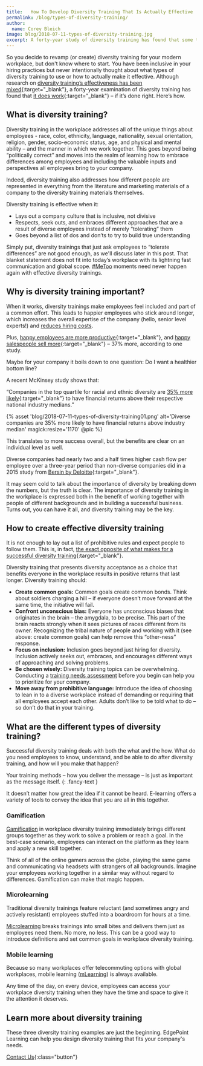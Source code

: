 ```yaml
---
title:   How To Develop Diversity Training That Is Actually Effective
permalink: /blog/types-of-diversity-training/
author:
  name: Corey Bleich
image: blog/2018-07-11-types-of-diversity-training.jpg
excerpt: A forty-year study of diversity training has found that some types of diversity training do work – when it’s done right. Here’s how.
---
```


So you decide to revamp (or create) diversity training for your modern workplace, but don't know where to start. You have been inclusive in your hiring practices but never intentionally thought about what types of diversity training to use or how to actually make it effective. Although research on [diversity training’s effectiveness has been mixed](https://onlinelibrary.wiley.com/doi/full/10.1002/hrdq.1193){:target="_blank"}, a forty-year examination of diversity training has found that [it does work](http://psycnet.apa.org/record/2016-43598-001){:target="_blank"} – if it’s done right. Here’s how.

## What is diversity training?

Diversity training in the workplace addresses all of the unique things about employees - race, color, ethnicity, language, nationality, sexual orientation, religion, gender, socio-economic status, age, and physical and mental ability – and the manner in which we work together. This goes beyond being “politically correct” and moves into the realm of learning how to embrace differences among employees and including the valuable inputs and perspectives all employees bring to your company.

Indeed, diversity training also addresses how different people are represented in everything from the literature and marketing materials of a company to the diversity training materials themselves.

Diversity training is effective when it:

* Lays out a company culture that is inclusive, not divisive
* Respects, seek outs, and embraces different approaches that are a result of diverse employees instead of merely “tolerating” them
* Goes beyond a list of dos and don’ts to try to build true understanding

Simply put, diversity trainings that just ask employees to “tolerate differences” are not good enough, as we'll discuss later in this post. That blanket statement does not fit into today’s workplace with its lightning fast communication and global scope. [#MeToo](/blog/online-sexual-harassment-training/) moments need never happen again with effective diversity trainings.

## Why is diversity training important?

When it works, diversity trainings make employees feel included and part of a common effort. This leads to happier employees who stick around longer, which increases the overall expertise of the company (hello, senior level experts!) and [reduces hiring costs](/blog/how-to-train-new-employees/).

Plus, [happy employees are more productive](http://www.smf.co.uk/wp-content/uploads/2015/10/Social-Market-Foundation-Publication-Briefing-CAGE-4-Are-happy-workers-more-productive-281015.pdf#page=9){:target="_blank"}, and [happy salespeople sell more](https://hbr.org/2011/06/the-happiness-dividend){:target="_blank"} – 37% more, according to one study.

Maybe for your company it boils down to one question: Do I want a healthier bottom line?

A recent McKinsey study shows that:

“Companies in the top quartile for racial and ethnic diversity are [35% more likely](http://www.mckinsey.com/business-functions/organization/our-insights/why-diversity-matters){:target="_blank"} to have financial returns above their respective national industry medians.”

{% asset 'blog/2018-07-11-types-of-diversity-training01.png'
  alt='Diverse companies are 35% more likely to have financial returns above industry median'
  magick:resize='1170' @pic %}


This translates to more success overall, but the benefits are clear on an individual level as well.

Diverse companies had nearly two and a half times higher cash flow per employee over a three-year period than non-diverse companies did in a 2015 study from [Bersin by Deloitte](http://www.bersin.com/News/PressArticles.aspx?id=19377){:target="_blank"}.

It may seem cold to talk about the importance of diversity by breaking down the numbers, but the truth is clear. The importance of diversity training in the workplace is expressed both in the benefit of working together with people of different backgrounds and in building a successful business. Turns out, you can have it all, and diversity training may be the key.

## How to create effective diversity training

It is not enough to lay out a list of prohibitive rules and expect people to follow them. This is, in fact, [the exact opposite of what makes for a successful diversity training](http://journals.sagepub.com/doi/abs/10.1177/0956797611427918){:target="_blank"}. 

Diversity training that presents diversity acceptance as a choice that benefits everyone in the workplace results in positive returns that last longer. Diversity training should:

* <strong>Create common goals:</strong> Common goals create common bonds. Think about soldiers charging a hill – if everyone doesn’t move forward at the same time, the initiative will fail.
* <strong>Confront unconscious bias:</strong> Everyone has unconscious biases that originates in the brain – the amygdala, to be precise. This part of the brain reacts strongly when it sees pictures of races different from its owner. Recognizing the tribal nature of people and working with it (see above: create common goals) can help remove this “other-ness” response.
* <strong>Focus on inclusion:</strong> Inclusion goes beyond just hiring for diversity. Inclusion actively seeks out, embraces, and encourages different ways of approaching and solving problems.
* <strong>Be chosen wisely:</strong> Diversity training topics can be overwhelming. Conducting a [training needs assessment](/blog/training-needs-analysis/) before you begin can help you to prioritize for your company.
* <strong>Move away from prohibitive language:</strong> Introduce the idea of choosing to lean in to a diverse workplace instead of demanding or requiring that all employees accept each other. Adults don’t like to be told what to do – so don’t do that in your training.

## What are the different types of diversity training?

Successful diversity training deals with both the what and the how. What do you need employees to know, understand, and be able to do after diversity training, and how will you make that happen?

Your training methods – how you deliver the message – is just as important as the message itself. 
{: .fancy-text }

It doesn’t matter how great the idea if it cannot be heard. E-learning offers a variety of tools to convey the idea that you are all in this together.

### Gamification
[Gamification](/blog/gamification-in-elearning/) in workplace diversity training immediately brings different groups together as they work to solve a problem or reach a goal. In the best-case scenario, employees can interact on the platform as they learn and apply a new skill together.

Think of all of the online gamers across the globe, playing the same game and communicating via headsets with strangers of all backgrounds. Imagine your employees working together in a similar way without regard to differences. Gamification can make that magic happen.

### Microlearning

Traditional diversity trainings feature reluctant (and sometimes angry and actively resistant) employees stuffed into a boardroom for hours at a time.

[Microlearning](/blog/types-of-microlearning/) breaks trainings into small bites and delivers them just as employees need them. No more, no less. This can be a good way to introduce definitions and set common goals in workplace diversity training.

### Mobile learning

Because so many workplaces offer telecommuting options with global workplaces, mobile learning ([mLearning](/blog/what-is-mlearning/)) is always available.

Any time of the day, on every device, employees can access your workplace diversity training when they have the time and space to give it the attention it deserves.

## Learn more about diversity training
These three diversity training examples are just the beginning. EdgePoint Learning can help you design diversity training that fits your company's needs. 
  
[Contact Us](/contact/ ){:class="button"}
